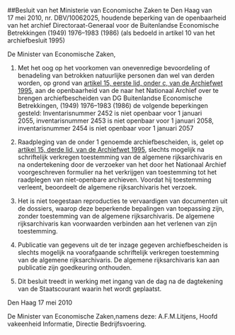 <meta http-equiv='Content-Type' content='text/html; charset=utf-8' />

##Besluit van het Ministerie van Economische Zaken te Den Haag van 17 mei 2010, nr. DBV/10062025, houdende beperking van de openbaarheid van het archief Directoraat-Generaal voor de Buitenlandse Economische Betrekkingen (1949) 1976–1983 (1986) (als bedoeld in artikel 10 van het archiefbesluit 1995)

De Minister van Economische Zaken,    

1. Met het oog op het voorkomen van onevenredige bevoordeling of benadeling van betrokken natuurlijke personen dan wel van derden worden, op grond van [artikel 15, eerste lid, onder c, van de Archiefwet 1995](../../../../../../../../../../wet/archiefwet/1995/BWBR0007376/README.md), aan de openbaarheid van de naar het Nationaal Archief over te brengen archiefbescheiden van DG Buitenlandse Economische Betrekkingen, (1949) 1976–1983 (1986) de volgende beperkingen gesteld: Inventarisnummer 2452 is niet openbaar voor 1 januari 2055, inventarisnummer 2453 is niet openbaar voor 1 januari 2058, inventarisnummer 2454 is niet openbaar voor 1 januari 2057  

2. Raadpleging van de onder 1 genoemde archiefbescheiden, is, gelet op [artikel 15, derde lid, van de Archiefwet 1995](../../../../../../../../../../wet/archiefwet/1995/BWBR0007376/README.md), slechts mogelijk na schriftelijk verkregen toestemming van de algemene rijksarchivaris en na ondertekening door de verzoeker van het door het Nationaal Archief voorgeschreven formulier na het verkrijgen van toestemming tot het raadplegen van niet-openbare archieven. Voordat hij toestemming verleent, beoordeelt de algemene rijksarchivaris het verzoek.  

3. Het is niet toegestaan reproducties te vervaardigen van documenten uit de dossiers, waarop deze beperkende bepalingen van toepassing zijn, zonder toestemming van de algemene rijksarchivaris. De algemene rijksarchivaris kan voorwaarden verbinden aan het verlenen van zijn toestemming.  

4. Publicatie van gegevens uit de ter inzage gegeven archiefbescheiden is slechts mogelijk na voorafgaande schriftelijk verkregen toestemming van de algemene rijksarchivaris. De algemene rijksarchivaris kan aan publicatie zijn goedkeuring onthouden.  

5. Dit besluit treedt in werking met ingang van de dag na de dagtekening van de Staatscourant waarin het wordt geplaatst.       

Den Haag 
17 mei 2010   

De 
Minister van Economische Zaken,namens deze:
A.F.M.Litjens,
Hoofd vakeenheid Informatie, Directie Bedrijfsvoering.   
